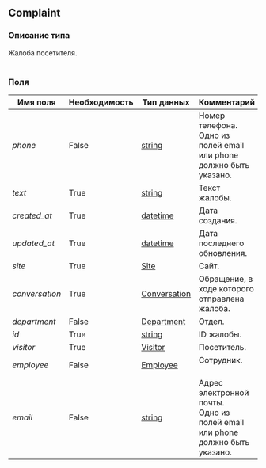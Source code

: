 
## Complaint

### Описание типа
Жалоба посетителя.<br/><br/>
### Поля

| Имя поля | Необходимость | Тип данных | Комментарий |
|---|---|---|---|
|*phone*|False|[string](/docs/types/string.md)|Номер телефона.<br/>Одно из полей email или phone должно быть указано.<br/>|
|*text*|True|[string](/docs/types/string.md)|Текст жалобы.<br/>|
|*created_at*|True|[datetime](/docs/types/datetime.md)|Дата создания.<br/>|
|*updated_at*|True|[datetime](/docs/types/datetime.md)|Дата последнего обновления.<br/>|
|*site*|True|[Site](/docs/types/Site.md)|Сайт.<br/>|
|*conversation*|True|[Conversation](/docs/types/Conversation.md)|Обращение, в ходе которого отправлена жалоба.<br/>|
|*department*|False|[Department](/docs/types/Department.md)|Отдел.<br/>|
|*id*|True|[string](/docs/types/string.md)|ID жалобы.<br/>|
|*visitor*|True|[Visitor](/docs/types/Visitor.md)|Посетитель.<br/>|
|*employee*|False|[Employee](/docs/types/Employee.md)|Сотрудник.<br/><br/>|
|*email*|False|[string](/docs/types/string.md)|Адрес электронной почты.<br/>Одно из полей email или phone должно быть указано.<br/>|
